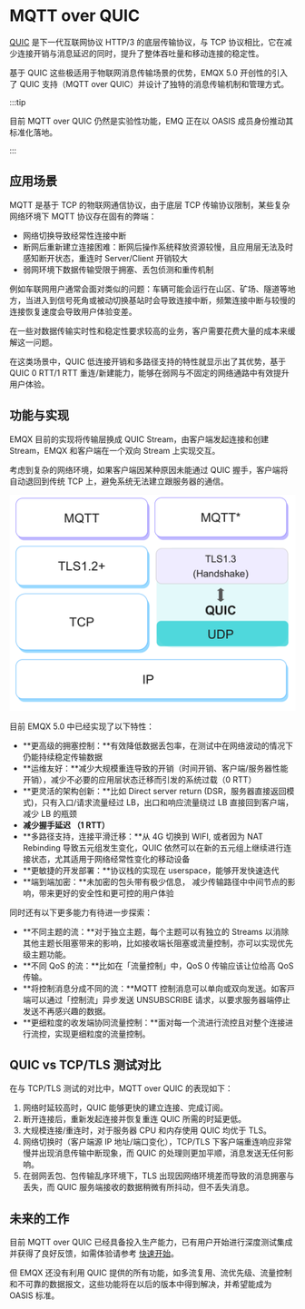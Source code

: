 # MQTT over QUIC

[QUIC](https://datatracker.ietf.org/doc/html/rfc9000) 是下一代互联网协议 HTTP/3 的底层传输协议，与 TCP 协议相比，它在减少连接开销与消息延迟的同时，提升了整体吞吐量和移动连接的稳定性。

基于 QUIC 这些极适用于物联网消息传输场景的优势，EMQX 5.0 开创性的引入了 QUIC 支持（MQTT over QUIC）并设计了独特的消息传输机制和管理方式。

:::tip

目前 MQTT over QUIC 仍然是实验性功能，EMQ 正在以 OASIS 成员身份推动其标准化落地。

:::

## 应用场景

MQTT 是基于 TCP 的物联网通信协议，由于底层 TCP 传输协议限制，某些复杂网络环境下 MQTT 协议存在固有的弊端：

- 网络切换导致经常性连接中断
- 断网后重新建立连接困难：断网后操作系统释放资源较慢，且应用层无法及时感知断开状态，重连时 Server/Client 开销较大
- 弱网环境下数据传输受限于拥塞、丢包侦测和重传机制

例如车联网用户通常会面对类似的问题：车辆可能会运行在山区、矿场、隧道等地方，当进入到信号死角或被动切换基站时会导致连接中断，频繁连接中断与较慢的连接恢复速度会导致用户体验变差。

在一些对数据传输实时性和稳定性要求较高的业务，客户需要花费大量的成本来缓解这一问题。

在这类场景中，QUIC 低连接开销和多路径支持的特性就显示出了其优势，基于 QUIC 0 RTT/1 RTT 重连/新建能力，能够在弱网与不固定的网络通路中有效提升用户体验。



## 功能与实现

EMQX 目前的实现将传输层换成 QUIC Stream，由客户端发起连接和创建 Stream，EMQX 和客户端在一个双向 Stream 上实现交互。

考虑到复杂的网络环境，如果客户端因某种原因未能通过 QUIC 握手，客户端将自动退回到传统 TCP 上，避免系统无法建立跟服务器的通信。

![MQTT over QUIC](./assets/mqtt-over-quic.png)

目前 EMQX 5.0 中已经实现了以下特性：

- **更高级的拥塞控制：**有效降低数据丢包率，在测试中在网络波动的情况下仍能持续稳定传输数据
- **运维友好：**减少大规模重连导致的开销（时间开销、客户端/服务器性能开销），减少不必要的应用层状态迁移而引发的系统过载（0 RTT）
- **更灵活的架构创新：**比如 Direct server return (DSR，服务器直接返回模式)，只有入口/请求流量经过 LB，出口和响应流量绕过 LB 直接回到客户端，减少 LB 的瓶颈
- **减少握手延迟 （1 RTT）**
- **多路径支持，连接平滑迁移：**从 4G 切换到 WIFI, 或者因为 NAT Rebinding 导致五元组发生变化，QUIC 依然可以在新的五元组上继续进行连接状态，尤其适用于网络经常性变化的移动设备
- **更敏捷的开发部署：**协议栈的实现在 userspace，能够开发快速迭代
- **端到端加密：**未加密的包头带有极少信息， 减少传输路径中中间节点的影响，带来更好的安全性和更可控的用户体验

同时还有以下更多能力有待进一步探索：

- **不同主题的流：**对于独立主题，每个主题可以有独立的 Streams 以消除其他主题长阻塞带来的影响，比如接收端长阻塞或流量控制，亦可以实现优先级主题功能。
- **不同 QoS 的流：**比如在「流量控制」中，QoS 0 传输应该让位给高 QoS 传输。
- **将控制消息分成不同的流：**MQTT 控制消息可以单向或双向发送。如客⼾端可以通过「控制流」异步发送 UNSUBSCRIBE 请求，以要求服务器端停⽌发送不再感兴趣的数据。
- **更细粒度的收发端协同流量控制：**面对每一个流进行流控且对整个连接进行流控，实现更细粒度的流量控制。



## QUIC vs TCP/TLS 测试对比

在与 TCP/TLS 测试的对比中，MQTT over QUIC 的表现如下：

1. 网络时延较高时，QUIC 能够更快的建立连接、完成订阅。
2. 断开连接后，重新发起连接并恢复重连 QUIC 所需的时延更低。
3. 大规模连接/重连时，对于服务器 CPU 和内存使用 QUIC 均优于 TLS。
4. 网络切换时（客户端源 IP 地址/端口变化），TCP/TLS 下客户端重连响应非常慢并出现消息传输中断现象，而 QUIC 的处理则更加平顺，消息发送无任何影响。
5. 在弱网丢包、包传输乱序环境下，TLS 出现因网络环境差而导致的消息拥塞与丢失，而 QUIC 服务端接收的数据稍微有所抖动，但不丢失消息。



## 未来的工作

目前 MQTT over QUIC 已经具备投入生产能力，已有用户开始进行深度测试集成并获得了良好反馈，如需体验请参考 [快速开始](./getting-started.md)。

但 EMQX 还没有利用 QUIC 提供的所有功能，如多流复用、流优先级、流量控制和不可靠的数据报文，这些功能将在以后的版本中得到解决，并希望能成为 OASIS 标准。
